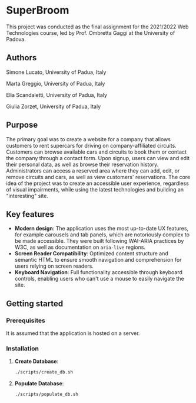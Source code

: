 # SuperBroom

This project was conducted as the final assignment for the 2021/2022 Web Technologies course, led by Prof. Ombretta Gaggi at the University of Padova.

## Authors

Simone Lucato, University of Padua, Italy

Marta Greggio, University of Padua, Italy

Elia Scandaletti, University of Padua, Italy

Giulia Zorzet, University of Padua, Italy

## Purpose

The primary goal was to create a website for a company that allows customers to rent supercars for driving on company-affiliated circuits. Customers can browse available cars and circuits to book them or contact the company through a contact form. Upon signup, users can view and edit their personal data, as well as browse their reservation history. Administrators can access a reserved area where they can add, edit, or remove circuits and cars, as well as view customers' reservations.
The core idea of the project was to create an accessible user experience, regardless of visual impairments, while using the latest technologies and building an "interesting" site.

## Key features

- **Modern design**: The application uses the most up-to-date UX features, for example carousels and tab panels, which are notoriously complex to be made accessible. They were built following WAI-ARIA practices by W3C, as well as documentation on `aria-live` regions.
- **Screen Reader Compatibility**: Optimized content structure and semantic HTML to ensure smooth navigation and comprehension for users relying on screen readers.
- **Keyboard Navigation**: Full functionality accessible through keyboard controls, enabling users who can't use a mouse to easily navigate the site.

## Getting started

### Prerequisites

It is assumed that the application is hosted on a server.

### Installation

1. **Create Database**:

   ```bash
   ./scripts/create_db.sh
   ```

2. **Populate Database**:
   ```bash
   ./scripts/populate_db.sh
   ```
